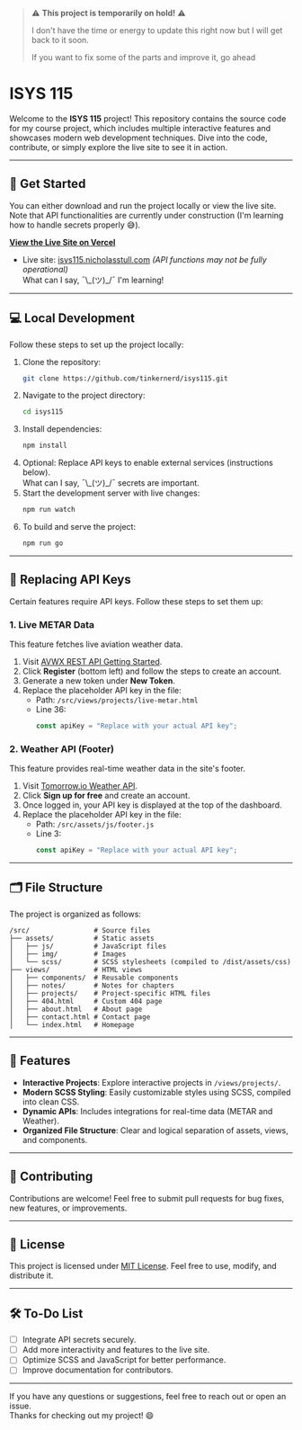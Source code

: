 > ⚠️ **This project is temporarily on hold!** ⚠️
> 
> I don't have the time or energy to update this right now but I will get back to it soon.
> 
> If you want to fix some of the parts and improve it, go ahead


# ISYS 115

Welcome to the **ISYS 115** project! This repository contains the source code for my course project, which includes multiple interactive features and showcases modern web development techniques. Dive into the code, contribute, or simply explore the live site to see it in action.

---

## 🚀 Get Started

You can either download and run the project locally or view the live site. Note that API functionalities are currently under construction (I'm learning how to handle secrets properly 😅). 

[**View the Live Site on Vercel**](https://isys-115.vercel.app/)

- Live site: [isys115.nicholasstull.com](https://isys115.nicholasstull.com) *(API functions may not be fully operational)*  
What can I say, ¯\\\_(ツ)_/¯ I'm learning!

---

## 💻 Local Development

Follow these steps to set up the project locally:

1. Clone the repository:
    ```bash
    git clone https://github.com/tinkernerd/isys115.git
    ```
2. Navigate to the project directory:
    ```bash
    cd isys115
    ```
3. Install dependencies:
    ```bash
    npm install
    ```
4. Optional: Replace API keys to enable external services (instructions below).  
   What can I say, ¯\\\_(ツ)_/¯ secrets are important.
5. Start the development server with live changes:
    ```bash
    npm run watch
    ```
6. To build and serve the project:
    ```bash
    npm run go
    ```

---

## 🔑 Replacing API Keys

Certain features require API keys. Follow these steps to set them up:

### 1. Live METAR Data
This feature fetches live aviation weather data.

1. Visit [AVWX REST API Getting Started](https://account.avwx.rest/getting-started).
2. Click **Register** (bottom left) and follow the steps to create an account.
3. Generate a new token under **New Token**.
4. Replace the placeholder API key in the file:
   - Path: `/src/views/projects/live-metar.html`
   - Line 36: 
     ```javascript
     const apiKey = "Replace with your actual API key";
     ```

### 2. Weather API (Footer)
This feature provides real-time weather data in the site's footer.

1. Visit [Tomorrow.io Weather API](https://www.tomorrow.io/weather-api/).
2. Click **Sign up for free** and create an account.
3. Once logged in, your API key is displayed at the top of the dashboard.
4. Replace the placeholder API key in the file:
   - Path: `/src/assets/js/footer.js`
   - Line 3:
     ```javascript
     const apiKey = "Replace with your actual API key";
     ```

---

## 🗂️ File Structure

The project is organized as follows:

```
/src/                # Source files
├── assets/          # Static assets
│   ├── js/          # JavaScript files
│   ├── img/         # Images
│   └── scss/        # SCSS stylesheets (compiled to /dist/assets/css)
├── views/           # HTML views
│   ├── components/  # Reusable components
│   ├── notes/       # Notes for chapters
│   ├── projects/    # Project-specific HTML files
│   ├── 404.html     # Custom 404 page
│   ├── about.html   # About page
│   ├── contact.html # Contact page
│   └── index.html   # Homepage
```

---

## 🌟 Features

- **Interactive Projects**: Explore interactive projects in `/views/projects/`.
- **Modern SCSS Styling**: Easily customizable styles using SCSS, compiled into clean CSS.
- **Dynamic APIs**: Includes integrations for real-time data (METAR and Weather).
- **Organized File Structure**: Clear and logical separation of assets, views, and components.

---

## 🤝 Contributing

Contributions are welcome! Feel free to submit pull requests for bug fixes, new features, or improvements.

---

## 📜 License

This project is licensed under [MIT License](LICENSE). Feel free to use, modify, and distribute it.

---

## 🛠️ To-Do List

- [ ] Integrate API secrets securely.
- [ ] Add more interactivity and features to the live site.
- [ ] Optimize SCSS and JavaScript for better performance.
- [ ] Improve documentation for contributors.

---

If you have any questions or suggestions, feel free to reach out or open an issue.  
Thanks for checking out my project! 😄 
